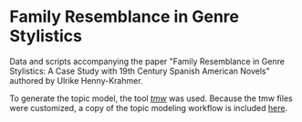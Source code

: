 # Family Resemblance in Genre Stylistics

Data and scripts accompanying the paper "Family Resemblance in Genre Stylistics: A Case Study with 19th Century Spanish American Novels" authored by Ulrike Henny-Krahmer.

To generate the topic model, the tool [_tmw_](https://github.com/cligs/tmw/) was used. Because the tmw files were customized, a copy of the topic modeling workflow is included [here](tmw).
